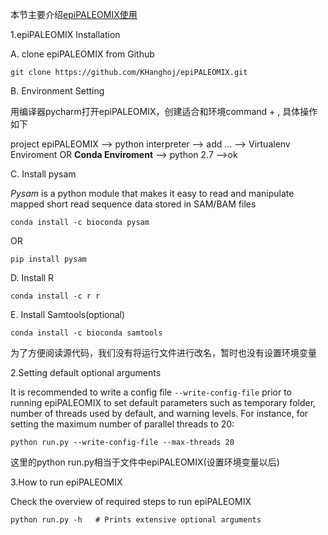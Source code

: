 本节主要介绍[epiPALEOMIX使用](https://bitbucket.org/khanghoj/epipaleomix/wiki/Home)

1.epiPALEOMIX Installation

A. clone epiPALEOMIX from Github

```
git clone https://github.com/KHanghoj/epiPALEOMIX.git
```

B. Environment Setting

用编译器pycharm打开epiPALEOMIX，创建适合和环境command + , 具体操作如下

project epiPALEOMIX  --> python interpreter --> add ... --> Virtualenv Enviroment OR **Conda Enviroment** --> python 2.7 -->ok

C. Install pysam

*Pysam* is a python module that makes it easy to read and manipulate mapped short read sequence data stored in SAM/BAM files

```
conda install -c bioconda pysam
```

OR

```
pip install pysam
```

D. Install R 

```
conda install -c r r
```

E. Install Samtools(optional)

```
conda install -c bioconda samtools 
```

为了方便阅读源代码，我们没有将运行文件进行改名，暂时也没有设置环境变量

2.Setting default optional arguments

It is recommended to write a config file `--write-config-file` prior to running epiPALEOMIX to set default parameters such as temporary folder, number of threads used by default, and warning levels. For instance, for setting the maximum number of parallel threads to 20:

```
python run.py --write-config-file --max-threads 20
```

这里的python run.py相当于文件中epiPALEOMIX(设置环境变量以后)

3.How to run epiPALEOMIX

Check the overview of required steps to run epiPALEOMIX

```
python run.py -h   # Prints extensive optional arguments
```





